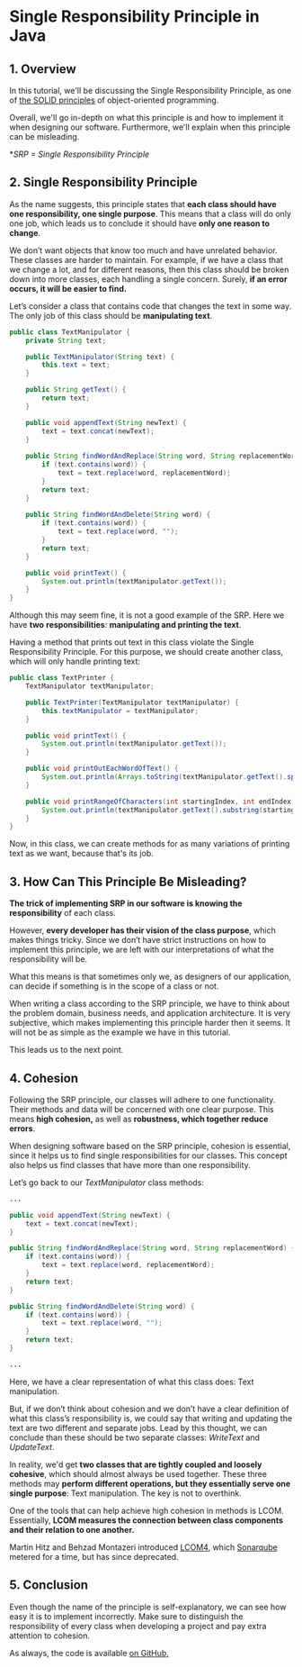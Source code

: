 # Single Responsibility Principle in Java



## 1. Overview



In this tutorial, we'll be discussing the Single Responsibility Principle, as one of [the SOLID principles](https://www.baeldung.com/solid-principles) of object-oriented programming.

Overall, we'll go in-depth on what this principle is and how to implement it when designing our software. Furthermore, we'll explain when this principle can be misleading.

**SRP = Single Responsibility Principle*

## 2. Single Responsibility Principle



As the name suggests, this principle states that **each class should have** **one responsibility, one single purpose**. This means that a class will do only one job, which leads us to conclude it should have **only one reason to change**.

We don’t want objects that know too much and have unrelated behavior. These classes are harder to maintain. For example, if we have a class that we change a lot, and for different reasons, then this class should be broken down into more classes, each handling a single concern. Surely, **if an error occurs, it will be easier to find.**

Let’s consider a class that contains code that changes the text in some way. The only job of this class should be **manipulating text**.

```java
public class TextManipulator {
    private String text;

    public TextManipulator(String text) {
        this.text = text;
    }

    public String getText() {
        return text;
    }

    public void appendText(String newText) {
        text = text.concat(newText);
    }
    
    public String findWordAndReplace(String word, String replacementWord) {
        if (text.contains(word)) {
            text = text.replace(word, replacementWord);
        }
        return text;
    }
    
    public String findWordAndDelete(String word) {
        if (text.contains(word)) {
            text = text.replace(word, "");
        }
        return text;
    }

    public void printText() {
        System.out.println(textManipulator.getText());
    }
}
```

Although this may seem fine, it is not a good example of the SRP. Here we have **two** **responsibilities**: **manipulating and printing the text**.

Having a method that prints out text in this class violate the Single Responsibility Principle. For this purpose, we should create another class, which will only handle printing text:

```java
public class TextPrinter {
    TextManipulator textManipulator;

    public TextPrinter(TextManipulator textManipulator) {
        this.textManipulator = textManipulator;
    }

    public void printText() {
        System.out.println(textManipulator.getText());
    }

    public void printOutEachWordOfText() {
        System.out.println(Arrays.toString(textManipulator.getText().split(" ")));
    }

    public void printRangeOfCharacters(int startingIndex, int endIndex) {
        System.out.println(textManipulator.getText().substring(startingIndex, endIndex));
    }
}
```

Now, in this class, we can create methods for as many variations of printing text as we want, because that's its job.

## 3. How Can This Principle Be Misleading?

**The trick of implementing SRP in our software is knowing the responsibility** of each class.



However, **every developer has their vision of the class purpose**, which makes things tricky. Since we don’t have strict instructions on how to implement this principle, we are left with our interpretations of what the responsibility will be.

What this means is that sometimes only we, as designers of our application, can decide if something is in the scope of a class or not.

When writing a class according to the SRP principle, we have to think about the problem domain, business needs, and application architecture. It is very subjective, which makes implementing this principle harder then it seems. It will not be as simple as the example we have in this tutorial.

This leads us to the next point.



## 4. Cohesion

Following the SRP principle, our classes will adhere to one functionality. Their methods and data will be concerned with one clear purpose. This means **high cohesion,** as well as **robustness, which together reduce errors**.

When designing software based on the SRP principle, cohesion is essential, since it helps us to find single responsibilities for our classes. This concept also helps us find classes that have more than one responsibility.

Let’s go back to our *TextManipulator* class methods:

```java
...

public void appendText(String newText) {
    text = text.concat(newText);
}

public String findWordAndReplace(String word, String replacementWord) {
    if (text.contains(word)) {
        text = text.replace(word, replacementWord);
    }
    return text;
}

public String findWordAndDelete(String word) {
    if (text.contains(word)) {
        text = text.replace(word, "");
    }
    return text;
}

...
```

Here, we have a clear representation of what this class does: Text manipulation.

But, if we don’t think about cohesion and we don’t have a clear definition of what this class’s responsibility is, we could say that writing and updating the text are two different and separate jobs. Lead by this thought, we can conclude than these should be two separate classes: *WriteText* and *UpdateText*.

In reality, we'd get **two classes that are tightly coupled and loosely cohesive**, which should almost always be used together. These three methods may **perform different operations, but they essentially serve one single purpose**: Text manipulation. The key is not to overthink.

One of the tools that can help achieve high cohesion in methods is LCOM. Essentially, **LCOM measures the connection between class components and their relation to one another.**

Martin Hitz and Behzad Montazeri introduced [LCOM4](https://www.aivosto.com/project/help/pm-oo-cohesion.html), which [Sonarqube](https://www.baeldung.com/sonar-qube) metered for a time, but has since deprecated.

## 5. Conclusion

Even though the name of the principle is self-explanatory, we can see how easy it is to implement incorrectly. Make sure to distinguish the responsibility of every class when developing a project and pay extra attention to cohesion.

As always, the code is available [on GitHub.](https://github.com/eugenp/tutorials/tree/master/patterns-modules/solid)







